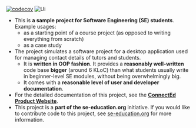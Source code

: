 [![codecov](https://codecov.io/gh/AY2526S1-CS2103T-F08b-3/tp/graph/badge.svg?token=ZHVF07EMGS)](https://codecov.io/gh/AY2526S1-CS2103T-F08b-3/tp)
![Ui](docs/images/Ui.png)

* This is **a sample project for Software Engineering (SE) students**.<br>
  Example usages:
  * as a starting point of a course project (as opposed to writing everything from scratch)
  * as a case study
* The project simulates a software project for a desktop application used for managing contact details of tutors and students.
  * It is **written in OOP fashion**. It provides a **reasonably well-written** code base **bigger** (around 6 KLoC) than what students usually write in beginner-level SE modules, without being overwhelmingly big.
  * It comes with a **reasonable level of user and developer documentation**.
* For the detailed documentation of this project, see the **[ConnectEd Product Website](https://ay2526s1-cs2103t-f08b-3.github.io/tp/)**.
* This project is a **part of the se-education.org** initiative. If you would like to contribute code to this project, see [se-education.org](https://se-education.org/#contributing-to-se-edu) for more information.